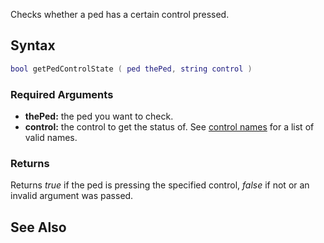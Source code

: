 Checks whether a ped has a certain control pressed.

Syntax
------

``` lua
bool getPedControlState ( ped thePed, string control )
```

### Required Arguments

-   **thePed:** the ped you want to check.
-   **control:** the control to get the status of. See [control names](/control_names.md "wikilink") for a list of valid names.

### Returns

Returns *true* if the ped is pressing the specified control, *false* if not or an invalid argument was passed.

See Also
--------
